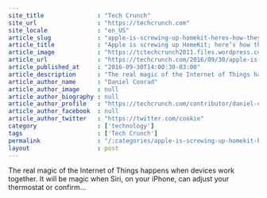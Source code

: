 ```yaml
---
site_title               : "Tech Crunch"
site_url                 : "https://techcrunch.com"
site_locale              : "en_US"
article_slug             : "apple-is-screwing-up-homekit-heres-how-they-can-fix-it"
article_title            : "Apple is screwing up HomeKit; here’s how they can fix it"
article_image            : "https://tctechcrunch2011.files.wordpress.com/2016/09/homekit-glitched.png?w=764&h=400&crop=1"
article_url              : "https://techcrunch.com/2016/09/30/apple-is-screwing-up-homekit-heres-how-they-can-fix-it/"
article_published_at     : "2016-09-30T14:00:30-03:00"
article_description      : "The real magic of the Internet of Things happens when devices work together. It will be magic when Siri, on your iPhone, can adjust your thermostat or confirm..."
article_author_name      : "Daniel Conrad"
article_author_image     : null
article_author_biography : null
article_author_profile   : "https://techcrunch.com/contributor/daniel-conrad/"
article_author_facebook  : null
article_author_twitter   : "https://twitter.com/cookie"
category                 : ['technology']
tags                     : ['Tech Crunch']
permalink                : "/:categories/apple-is-screwing-up-homekit-heres-how-they-can-fix-it/"
layout                   : post
---
```


The real magic of the Internet of Things happens when devices work together. It will be magic when Siri, on your iPhone, can adjust your thermostat or confirm...
